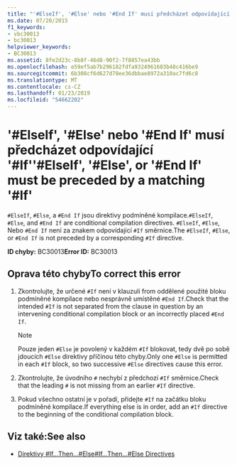 ```yaml
---
title: "'#ElseIf', '#Else' nebo '#End If' musí předcházet odpovídající '#If'"
ms.date: 07/20/2015
f1_keywords:
- vbc30013
- bc30013
helpviewer_keywords:
- BC30013
ms.assetid: 8fe2d23c-8b8f-46d8-90f2-7f8857ea43bb
ms.openlocfilehash: e59ef5ab7b296182fdfa9324961683b48c416be9
ms.sourcegitcommit: 6b308cf6d627d78ee36dbbae8972a310ac7fd6c8
ms.translationtype: MT
ms.contentlocale: cs-CZ
ms.lasthandoff: 01/23/2019
ms.locfileid: "54662202"
---
```

# <a name="elseif-else-or-end-if-must-be-preceded-by-a-matching-if"></a><span data-ttu-id="84329-102">'#ElseIf', '#Else' nebo '#End If' musí předcházet odpovídající '#If'</span><span class="sxs-lookup"><span data-stu-id="84329-102">'#ElseIf', '#Else', or '#End If' must be preceded by a matching '#If'</span></span>
<span data-ttu-id="84329-103">`#ElseIf`, `#Else`, a `#End If` jsou direktivy podmíněné kompilace.</span><span class="sxs-lookup"><span data-stu-id="84329-103">`#ElseIf`, `#Else`, and `#End If` are conditional compilation directives.</span></span> <span data-ttu-id="84329-104">`#ElseIf`, `#Else`, Nebo `#End If` není za znakem odpovídající `#If` směrnice.</span><span class="sxs-lookup"><span data-stu-id="84329-104">The `#ElseIf`, `#Else`, or `#End If` is not preceded by a corresponding `#If` directive.</span></span>  
  
 <span data-ttu-id="84329-105">**ID chyby:** BC30013</span><span class="sxs-lookup"><span data-stu-id="84329-105">**Error ID:** BC30013</span></span>  
  
## <a name="to-correct-this-error"></a><span data-ttu-id="84329-106">Oprava této chyby</span><span class="sxs-lookup"><span data-stu-id="84329-106">To correct this error</span></span>  
  
1.  <span data-ttu-id="84329-107">Zkontrolujte, že určené `#If` není v klauzuli from oddělené použité bloku podmíněné kompilace nebo nesprávně umístěné `#End If`.</span><span class="sxs-lookup"><span data-stu-id="84329-107">Check that the intended `#If` is not separated from the clause in question by an intervening conditional compilation block or an incorrectly placed `#End If`.</span></span>  
  
    > [!NOTE]
    >  <span data-ttu-id="84329-108">Pouze jeden `#Else` je povolený v každém `#If` blokovat, tedy dvě po sobě jdoucích `#Else` direktivy příčinou této chyby.</span><span class="sxs-lookup"><span data-stu-id="84329-108">Only one `#Else` is permitted in each `#If` block, so two successive `#Else` directives cause this error.</span></span>  
  
2.  <span data-ttu-id="84329-109">Zkontrolujte, že úvodního `#` nechybí z předchozí `#If` směrnice.</span><span class="sxs-lookup"><span data-stu-id="84329-109">Check that the leading `#` is not missing from an earlier `#If` directive.</span></span>  
  
3.  <span data-ttu-id="84329-110">Pokud všechno ostatní je v pořadí, přidejte `#If` na začátku bloku podmíněné kompilace.</span><span class="sxs-lookup"><span data-stu-id="84329-110">If everything else is in order, add an `#If` directive to the beginning of the conditional compilation block.</span></span>  
  
## <a name="see-also"></a><span data-ttu-id="84329-111">Viz také:</span><span class="sxs-lookup"><span data-stu-id="84329-111">See also</span></span>
- [<span data-ttu-id="84329-112">Direktivy #If...Then...#Else</span><span class="sxs-lookup"><span data-stu-id="84329-112">#If...Then...#Else Directives</span></span>](../../visual-basic/language-reference/directives/if-then-else-directives.md)
